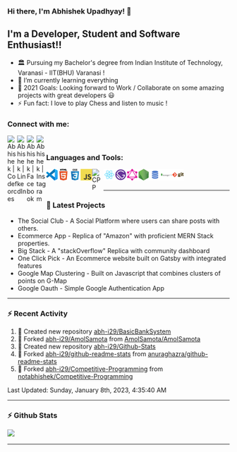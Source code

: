 ﻿### Hi there, I'm Abhishek Upadhyay! 👋

## I'm a Developer, Student and Software Enthusiast!!

- 🏛️ Pursuing my Bachelor's degree from Indian Institute of Technology, Varanasi - IIT(BHU) Varanasi !
- 🌱 I’m currently learning everything 
- 🥅 2021 Goals: Looking forward to Work / Collaborate on some amazing projects with great developers 😃
- ⚡ Fun fact: I love to play Chess and listen to music !


<!-- ### Spotify Playing 🎧

[<img src="https://now-playing-codestackr.vercel.app/api/spotify-playing" alt="codeSTACKr Spotify Playing" width="350" />](https://open.spotify.com/user/swyqyimdc12jajde4vpwd2x1b) -->

### Connect with me:


[<img align="left" alt="Abhishek | Codeforces" width="22px" src="https://lh3.googleusercontent.com/evT0PYVOtM884y9n-UL4OW-Lp8L8FJcgdXM1GWAX0lLEaETdOX-g_S9aEI_WF4Mvcvw=s300" />][codeforces]
[<img align="left" alt="Abhishek | LinkedIn" width="22px" src="https://image.flaticon.com/icons/png/512/174/174857.png" />][linkedin]
[<img align="left" alt="Abhishek | Facebook" width="22px" src="https://image.flaticon.com/icons/png/512/124/124010.png" />][facebook]
[<img align="left" alt="Abhishek | Instagram" width="22px" src="https://image.flaticon.com/icons/png/512/2111/2111463.png" />][instagram]

<br />

### Languages and Tools:

[<img align="left" alt="Visual Studio Code" width="26px" src="https://raw.githubusercontent.com/github/explore/80688e429a7d4ef2fca1e82350fe8e3517d3494d/topics/visual-studio-code/visual-studio-code.png" />][vsc]
<img align="left" alt="HTML5" width="26px" src="https://raw.githubusercontent.com/github/explore/80688e429a7d4ef2fca1e82350fe8e3517d3494d/topics/html/html.png" />
<img align="left" alt="CSS3" width="26px" src="https://raw.githubusercontent.com/github/explore/80688e429a7d4ef2fca1e82350fe8e3517d3494d/topics/css/css.png" />
[<img align="left" alt="JavaScript" width="26px" src="https://raw.githubusercontent.com/github/explore/80688e429a7d4ef2fca1e82350fe8e3517d3494d/topics/javascript/javascript.png" />][js]
<img align="left" alt="CPP" width="26px" src="https://user-images.githubusercontent.com/42747200/46140125-da084900-c26d-11e8-8ea7-c45ae6306309.png" />
[<img align="left" alt="React" width="26px" src="https://raw.githubusercontent.com/github/explore/80688e429a7d4ef2fca1e82350fe8e3517d3494d/topics/react/react.png" />][react]
[<img align="left" alt="Gatsby" width="26px" src="https://raw.githubusercontent.com/github/explore/e94815998e4e0713912fed477a1f346ec04c3da2/topics/gatsby/gatsby.png" />][gatsby]
[<img align="left" alt="GraphQL" width="26px" src="https://raw.githubusercontent.com/github/explore/80688e429a7d4ef2fca1e82350fe8e3517d3494d/topics/graphql/graphql.png" />][graphql]
[<img align="left" alt="Node.js" width="26px" src="https://raw.githubusercontent.com/github/explore/80688e429a7d4ef2fca1e82350fe8e3517d3494d/topics/nodejs/nodejs.png" />][node]
[<img align="left" alt="SQL" width="26px" src="https://raw.githubusercontent.com/github/explore/80688e429a7d4ef2fca1e82350fe8e3517d3494d/topics/sql/sql.png" />][sql]
[<img align="left" alt="MongoDB" width="26px" src="https://raw.githubusercontent.com/github/explore/80688e429a7d4ef2fca1e82350fe8e3517d3494d/topics/mongodb/mongodb.png" />][mongo]
[<img align="left" alt="Git" width="26px" src="https://raw.githubusercontent.com/github/explore/80688e429a7d4ef2fca1e82350fe8e3517d3494d/topics/git/git.png" />][git]

<br />
<br />

---

### 📕 Latest Projects

<!-- BLOG-POST-LIST:START -->
-  The Social Club - A Social Platform where users can share posts with others.
-  Ecommerce App - Replica of "Amazon" with proficient MERN Stack properties.
-  Big Stack - A "stackOverflow" Replica with community dashboard
-  One Click Pick - An Ecommerce website built on Gatsby with integrated features
-  Google Map Clustering - Built on Javascript that combines clusters of points on G-Map 
-  Google Oauth - Simple Google Authentication App 
<!-- BLOG-POST-LIST:END -->

---
### :zap: Recent Activity
  
<!--RECENT_ACTIVITY:start-->
1. 📔 Created new repository [abh-i29/BasicBankSystem](https://github.com/abh-i29/BasicBankSystem)
2. 🔱 Forked [abh-i29/AmolSamota](https://github.com/abh-i29/AmolSamota) from [AmolSamota/AmolSamota](https://github.com/AmolSamota/AmolSamota)
3. 📔 Created new repository [abh-i29/Github-Stats](https://github.com/abh-i29/Github-Stats)
4. 🔱 Forked [abh-i29/github-readme-stats](https://github.com/abh-i29/github-readme-stats) from [anuraghazra/github-readme-stats](https://github.com/anuraghazra/github-readme-stats)
5. 🔱 Forked [abh-i29/Competitive-Programming](https://github.com/abh-i29/Competitive-Programming) from [notabhishek/Competitive-Programming](https://github.com/notabhishek/Competitive-Programming)
<!--RECENT_ACTIVITY:end-->

<!--RECENT_ACTIVITY:last_update-->
Last Updated: Sunday, January 8th, 2023, 4:35:40 AM
<!--RECENT_ACTIVITY:last_update_end-->

---
### :zap: Github Stats

<p align="left">
 
 <div align = "left">
  
  <a href="https://github.com/abh-i29" title="Redirect's to Abhishek's Github">
  <img width="49%" src="https://github-readme-stats.vercel.app/api?username=abh-i29&show_icons=true&theme=radical&count_private=true" /></a>

<!--   <a href="https://github.com/abh-i29">
  <img width="49%" title="Redirect's to Abhishek's Github" src="https://github-readme-streak-stats.herokuapp.com/?user=abh-i29&theme=radical" /></a>
  <a href ="https://github.com/abh-i29" title="Redirect's to abh-i29's Github"> -->
  
  </div>
 <div align = "left">
  
  </div>

</p>

---

[codeforces]: https://codeforces.com/profile/FujunK
[instagram]: https://www.instagram.com/a_b_h_i_29/
[facebook]: https://www.facebook.com/au.rules.here
[linkedin]: https://www.linkedin.com/in/akrupadhyay/
[js]:  https://www.javascript.com/
[cpp]: https://user-images.githubusercontent.com/42747200/46140125-da084900-c26d-11e8-8ea7-c45ae6306309.png
[node]: https://nodejs.org/en/
[react]: https://reactjs.org/
[gatsby]: https://www.gatsbyjs.com/
[sql]: https://www.mysql.com/
[mongo]: https://www.mongodb.com/
[vsc]: https://code.visualstudio.com/
[graphql]: https://graphql.org/ 
[git]: https://git-scm.com/ 
